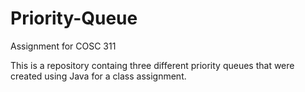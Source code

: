 # Priority-Queue
Assignment for COSC 311

This is a repository containg three different priority queues that were created using Java for a class assignment.
